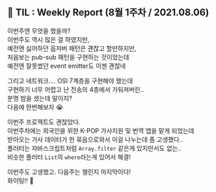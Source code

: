 ## 🚀 TIL : Weekly Report (8월 1주차 / 2021.08.06)

이번주엔 무엇을 했을까?  
이번주도 역시 많은 걸 하였지만,  
예전엔 싫어하던 옵저버 패턴은 괜찮고 할만하지만,  
처음보는 pub-sub 패턴을 구현하는 것이었는데  
예전엔 잘못썼던 event emitter도 이젠 괜찮네

그리고 네트워크.... OSI 7계층을 구현해야 했는데  
구현하기 너무 어렵고 난 전송의 4층에서 가둬져버린..  
분명 밤을 샜는데 말이지?  
다음에 한번해보자 😭

이번주 프로젝트도 괜찮았다.  
이번주차에는 외국인을 위한 K-POP 가사지원 및 번역 앱을 맡게 되었는데  
받아오는 가사 데이터가 한 묶음으로와서 이걸 나누는데 좀 고생했다..  
플러터는 자바스크립트처럼 `Array.filter` 같은게 있지만서도 없는..  
비슷한 플러터 `List`의 `where`라는게 있어서 해결!

이번주도 고생했고. 다음주는 챌린지 마지막이다!  
화이팅!! 🎉
